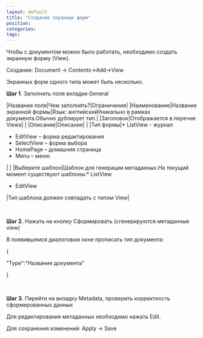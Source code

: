 ```yaml
---
layout: default
title: "Создание экранных форм"
position: 
categories: 
tags: 
---
```


Чтобы с документом можно было работать, необходимо создать экранную форму (View).

Создание: Document -> Contents->Add->View

Экранных форм одного типа может быть несколько.

**Шаг 1**. Заполнить поля вкладки General

|Название поля|Чем заполнять?|Ограничения|
|Наименование|Название экранной формы|Язык: английскийУникально в рамках документа.Обычно дублирует тип.|
|Заголовок|Отображается в перечне Views| |
|Описание|Описание| |
|Тип формы|* ListView - журнал
* EditView – форма редактирования
* SelectView – форма выбора
* HomePage – домашняя страница
* Menu – меню

| |
|Выберите шаблон|Шаблон для генерации метаданных.На текущий момент существуют шаблоны:* ListView
* EditView

|Тип шаблона должен совпадать с типом View|

 

**Шаг 2.** Нажать на кнопку Сформировать (сгенерируются метаданные view)

В появившемся диалоговом окне прописать тип документа:

{

"Type":"Название документа"

}

 

**Шаг 3.** Перейти на вкладку Metadata, проверить корректность сформированных данных

Для редактирования метаданных необходимо нажать Edit.

Для сохранения изменений: Apply -> Save

